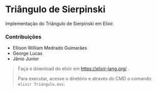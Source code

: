 # Triângulo de Sierpinski
Implementação do Triângulo de Sierpinski em Elixir.

### Contribuições

- Ellison William Medrado Guimarães
- George Lucas
- Jânio Junior

> Faça o download do elixir em https://elixir-lang.org/ . 
>
> Para executar, acesse o diretório e através do CMD o comando: `elixir Triangulo.exs`. 
